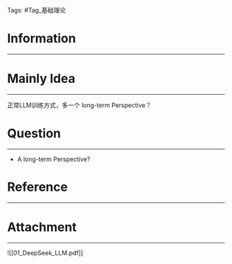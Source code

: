 Tags: #Tag_基础理论 
# Information
---


# Mainly Idea
---
正常LLM训练方式，多一个 long-term Perspective？


# Question
---
- A long-term Perspective?

# Reference
---


# Attachment
---
![[01_DeepSeek_LLM.pdf]]